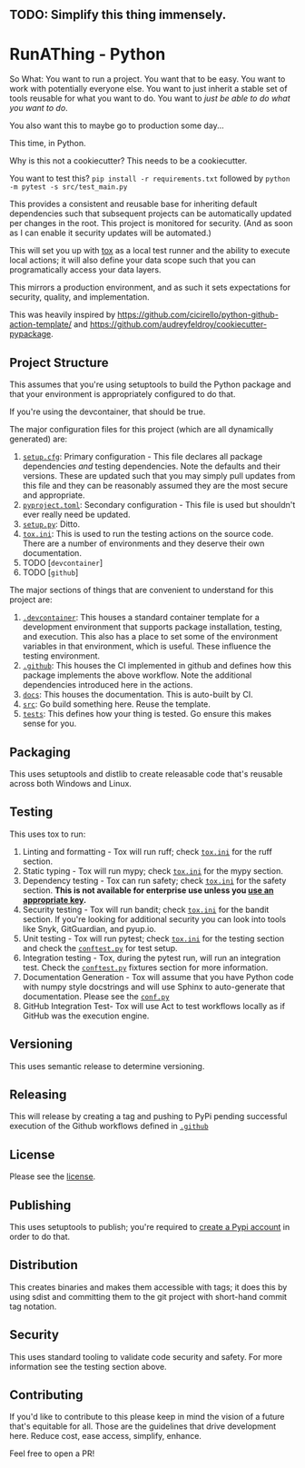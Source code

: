 ## TODO: Simplify this thing immensely.


# RunAThing - Python

So What: You want to run a project. You want that to be easy. You want to work with potentially everyone else. You want to just inherit a stable set of tools reusable for what you want to do. You want to *just be able to do what you want to do*.

You also want this to maybe go to production some day...

This time, in Python.

Why is this not a cookiecutter?  This needs to be a cookiecutter.

You want to test this? `pip install -r requirements.txt` followed by `python -m pytest -s src/test_main.py`

This provides a consistent and reusable base for inheriting default dependencies such that subsequent projects can be automatically updated per changes in the root. This project is monitored for security. (And as soon as I can enable it security updates will be automated.)

This will set you up with [tox](https://tox.wiki/en/latest/user_guide.html) as a local test runner and the ability to execute local actions; it will also define your data scope such that you can programatically access your data layers.

This mirrors a production environment, and as such it sets expectations for security, quality, and implementation.

This was heavily inspired by https://github.com/cicirello/python-github-action-template/ and https://github.com/audreyfeldroy/cookiecutter-pypackage.

## Project Structure

This assumes that you're using setuptools to build the Python package and that your environment is appropriately configured to do that.

If you're using the devcontainer, that should be true.

The major configuration files for this project (which are all dynamically generated) are:

1. [`setup.cfg`](setup.cfg): Primary configuration - This file declares all package dependencies *and* testing dependencies. Note the defaults and their versions. These are updated such that you may simply pull updates from this file and they can be reasonably assumed they are the most secure and appropriate.
2. [`pyproject.toml`](pyproject.toml): Secondary configuration - This file is used but shouldn't ever really need be updated.
3. [`setup.py`](setup.py): Ditto.
4. [`tox.ini`](tox.ini): This is used to run the testing actions on the source code. There are a number of environments and they deserve their own documentation.
5. TODO [`devcontainer`]
6. TODO [`github`]

The major sections of things that are convenient to understand for this project are:

1. [`.devcontainer`](.devcontainer/): This houses a standard container template for a development environment that supports package installation, testing, and execution. This also has a place to set some of the environment variables in that environment, which is useful. These influence the testing environment.
2. [`.github`](.github/): This houses the CI implemented in github and defines how this package implements the above workflow. Note the additional dependencies introduced here in the actions.
3. [`docs`](docs/): This houses the documentation. This is auto-built by CI.
4. [`src`](src/): Go build something here. Reuse the template.
5. [`tests`](src/): This defines how your thing is tested. Go ensure this makes sense for you.

## Packaging

This uses setuptools and distlib to create releasable code that's reusable across both Windows and Linux.

## Testing

This uses tox to run:
1. Linting and formatting - Tox will run ruff; check [`tox.ini`](tox.ini) for the ruff section.
2. Static typing - Tox will run mypy; check [`tox.ini`](tox.ini) for the mypy section.
3. Dependency testing - Tox can run safety; check [`tox.ini`](tox.ini) for the safety section. **This is not available for enterprise use unless you [use an appropriate key](https://pypi.org/project/safety/).**
3. Security testing - Tox will run bandit; check [`tox.ini`](tox.ini) for the bandit section. If you're looking for additional security you can look into tools like Snyk, GitGuardian, and pyup.io.
4. Unit testing - Tox will run pytest; check [`tox.ini`](tox.ini) for the testing section and check the [`conftest.py`](tests/conftest.py) for test setup.
5. Integration testing - Tox, during the pytest run, will run an integration test. Check the [`conftest.py`](tests/conftest.py) fixtures section for more information.
6. Documentation Generation - Tox will assume that you have Python code with numpy style docstrings and will use Sphinx to auto-generate that documentation. Please see the [`conf.py`](docs/conf.py)
7. GitHub Integration Test- Tox will use Act to test workflows locally as if GitHub was the execution engine.

## Versioning

This uses semantic release to determine versioning.

## Releasing

This will release by creating a tag and pushing to PyPi pending successful execution of the Github workflows defined in [`.github`](.github)

## License

Please see the [license](LICENSE).

## Publishing

This uses setuptools to publish; you're required to [create a Pypi account](https://pypi.org/) in order to do that.

## Distribution

This creates binaries and makes them accessible with tags; it does this by using sdist and committing them to the git project with short-hand commit tag notation.

## Security

This uses standard tooling to validate code security and safety.
For more information see the testing section above.

## Contributing

If you'd like to contribute to this please keep in mind the vision of a future that's equitable for all. Those are the guidelines that drive development here. Reduce cost, ease access, simplify, enhance.

Feel free to open a PR!
